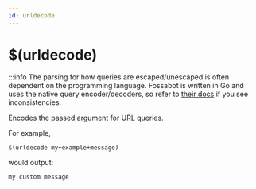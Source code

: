 ```yaml
---
id: urldecode
---
```


# $(urldecode)

:::info The parsing for how queries are escaped/unescaped is often dependent on the programming language. Fossabot is written in Go and uses the native query encoder/decoders, so refer to [their docs](https://pkg.go.dev/net/url#QueryEscape) if you see inconsistencies.

Encodes the passed argument for URL queries.

For example,

```
$(urldecode my+example+message)
```

would output:

```
my custom message
```
